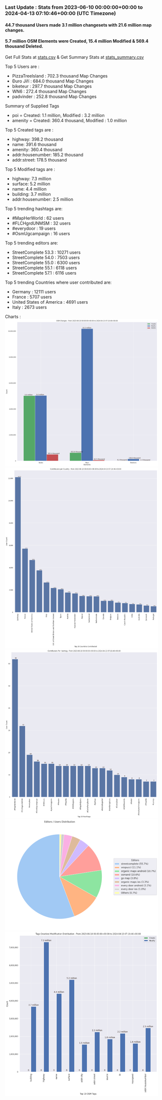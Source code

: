 ### Last Update : Stats from 2023-06-10 00:00:00+00:00 to 2024-04-13 07:10:46+00:00 (UTC Timezone)

#### 44.7 thousand Users made 3.1 million changesets with 21.6 million map changes.
#### 5.7 million OSM Elements were Created, 15.4 million Modified & 569.4 thousand Deleted.
Get Full Stats at [stats.csv](/stats/fieldmappers/Daily/stats.csv)
 & Get Summary Stats at [stats_summary.csv](/stats/fieldmappers/Daily/stats_summary.csv)

Top 5 Users are : 
- PizzaTreeIsland : 702.3 thousand Map Changes
- Đuro Jiří : 684.0 thousand Map Changes
- biketeur : 297.7 thousand Map Changes
- WN6 : 272.4 thousand Map Changes
- padvinder : 252.8 thousand Map Changes

Summary of Supplied Tags
- poi = Created: 1.1 million, Modified : 3.2 million
- amenity = Created: 360.4 thousand, Modified : 1.0 million


Top 5 Created tags are :
- highway: 398.2 thousand
- name: 391.6 thousand
- amenity: 360.4 thousand
- addr:housenumber: 185.2 thousand
- addr:street: 178.5 thousand


Top 5 Modified tags are :
- highway: 7.3 million
- surface: 5.2 million
- name: 4.4 million
- building: 3.7 million
- addr:housenumber: 2.5 million


Top 5 trending hashtags are:
- #MapHerWorld : 62 users
- #FLCHgrdUNMSM : 32 users
- #everydoor : 19 users
- #OsmUgcampaign : 16 users


Top 5 trending editors are:
- StreetComplete 53.3 : 10271 users
- StreetComplete 54.0 : 7503 users
- StreetComplete 55.0 : 6300 users
- StreetComplete 55.1 : 6118 users
- StreetComplete 57.1 : 6116 users


Top 5 trending Countries where user contributed are:
- Germany : 12111 users
- France : 5707 users
- United States of America : 4691 users
- Italy : 2673 users


 Charts : 
![Alt text](./stats_osm_changes.png) 
![Alt text](./stats_users_per_country.png) 
![Alt text](./stats_users_per_hashtag.png) 
![Alt text](./stats_editors_pie_chart.png) 
![Alt text](./stats_tags.png) 

